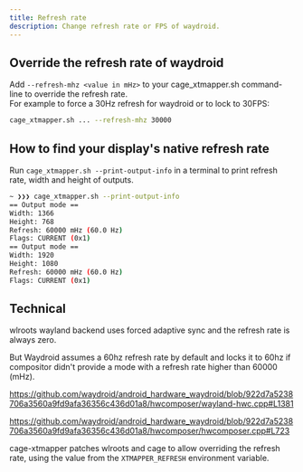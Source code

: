 ```yaml
---
title: Refresh rate
description: Change refresh rate or FPS of waydroid.
---
```


## Override the refresh rate of waydroid
Add `--refresh-mhz <value in mHz>` to your cage_xtmapper.sh command-line to override the refresh rate.  
For example to force a 30Hz refresh for waydroid or to lock to 30FPS: 
```bash
cage_xtmapper.sh ... --refresh-mhz 30000
```
## How to find your display's native refresh rate
Run `cage_xtmapper.sh --print-output-info` in a terminal to print refresh rate, width and height of outputs.
```bash
~ ❯❯❯ cage_xtmapper.sh --print-output-info
== Output mode ==
Width: 1366
Height: 768
Refresh: 60000 mHz (60.0 Hz)
Flags: CURRENT (0x1)
== Output mode ==
Width: 1920
Height: 1080
Refresh: 60000 mHz (60.0 Hz)
Flags: CURRENT (0x1)
```

## Technical
wlroots wayland backend uses forced adaptive sync and the refresh rate is always zero.

But Waydroid assumes a 60hz refresh rate by default and locks it to 60hz if compositor didn't provide a mode with a refresh rate higher than 60000 (mHz).

https://github.com/waydroid/android_hardware_waydroid/blob/922d7a5238706a3560a9fd9afa36356c436d01a8/hwcomposer/wayland-hwc.cpp#L1381

https://github.com/waydroid/android_hardware_waydroid/blob/922d7a5238706a3560a9fd9afa36356c436d01a8/hwcomposer/hwcomposer.cpp#L723

cage-xtmapper patches wlroots and cage to allow overriding the refresh rate, using the value from the `XTMAPPER_REFRESH` environment variable. 


